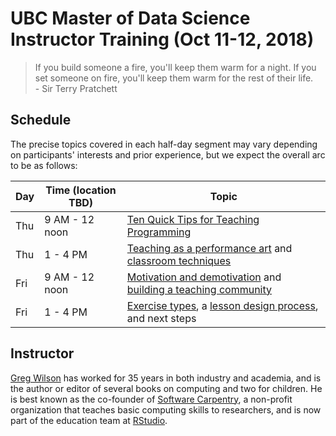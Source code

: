 # UBC Master of Data Science<br/>Instructor Training (Oct 11-12, 2018)

<blockquote>
If you build someone a fire, you'll keep them warm for a night.
If you set someone on fire, you'll keep them warm for the rest of their life.
<br/>
- Sir Terry Pratchett
</blockquote>


## Schedule

The precise topics covered in each half-day segment may vary depending on participants' interests and prior experience, but we expect the overall arc to be as follows:

| Day | Time (location TBD) | Topic | 
|-----|------|-------|
| Thu | 9 AM - 12 noon   | [Ten Quick Tips for Teaching Programming](https://journals.plos.org/ploscompbiol/article?id=10.1371/journal.pcbi.1006023) |
| Thu | 1 - 4 PM   | [Teaching as a performance art](http://teachtogether.tech/en/performance/) and [classroom techniques](http://teachtogether.tech/en/classroom/)  |
| Fri | 9 AM - 12 noon   | [Motivation and demotivation](http://teachtogether.tech/en/motivation/) and [building a teaching community](http://teachtogether.tech/en/community/) |
| Fri | 1 - 4 PM   | [Exercise types](http://teachtogether.tech/en/exercises/), a [lesson design process](http://teachtogether.tech/en/process/), and next steps |

## Instructor

[Greg Wilson](http://third-bit.com) has worked for 35 years in both industry and academia, and is the author or editor of several books on computing and two for children. He is best known as the co-founder of [Software Carpentry](http://software-carpentry.org), a non-profit organization that teaches basic computing skills to researchers, and is now part of the education team at [RStudio](http://rstudio.com).
